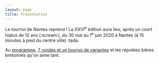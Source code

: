 ```yaml
---
layout: page
title: Présentation
---
```


<p class="lead">Le tournoi de Nantes reprend&nbsp;! La XXVI<sup>e</sup> édition aura lieu, après un court hiatus de 12 ans (:scream:), du 30 mai au 1<sup>e</sup> juin 2020 à Nantes (à 15 minutes à pied du centre ville) :tada:</p>

Au [programme](/tournoi/programme), [7 rondes et un tournoi de variantes](/tournoi/tournois) et les réputées bières bretonnes qu'on aime tant.
